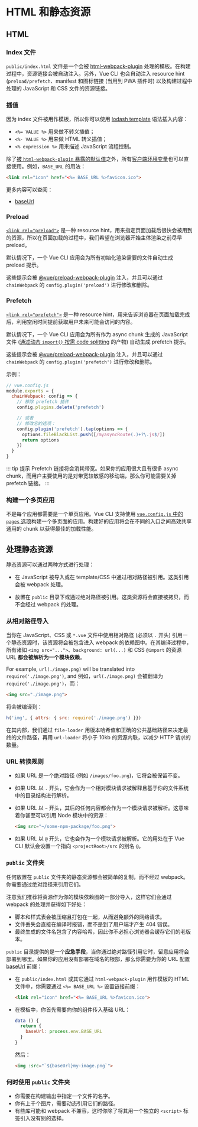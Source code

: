 # HTML 和静态资源

## HTML

### Index 文件

`public/index.html` 文件是一个会被 [html-webpack-plugin](https://github.com/jantimon/html-webpack-plugin) 处理的模板。在构建过程中，资源链接会被自动注入。另外，Vue CLI 也会自动注入 resource hint (`preload/prefetch`、manifest 和图标链接 (当用到 PWA 插件时) 以及构建过程中处理的 JavaScript 和 CSS 文件的资源链接。

### 插值

因为 index 文件被用作模板，所以你可以使用 [lodash template](https://lodash.com/docs/4.17.10#template) 语法插入内容：

- `<%= VALUE %>` 用来做不转义插值；
- `<%- VALUE %>` 用来做 HTML 转义插值；
- `<% expression %>` 用来描述 JavaScript 流程控制。

除了[被 `html-webpack-plugin` 暴露的默认值](https://github.com/jantimon/html-webpack-plugin#writing-your-own-templates)之外，所有[客户端环境变量](./mode-and-env.md#using-env-variables-in-client-side-code)也可以直接使用。例如，`BASE_URL` 的用法：

``` html
<link rel="icon" href="<%= BASE_URL %>favicon.ico">
```

更多内容可以查阅：
- [baseUrl](../config/#baseurl)

### Preload

[`<link rel="preload">`](https://developer.mozilla.org/zh-CN/docs/Web/HTML/Preloading_content) 是一种 resource hint，用来指定页面加载后很快会被用到的资源，所以在页面加载的过程中，我们希望在浏览器开始主体渲染之前尽早 preload。

默认情况下，一个 Vue CLI 应用会为所有初始化渲染需要的文件自动生成 preload 提示。

这些提示会被 [@vue/preload-webpack-plugin](https://github.com/vuejs/preload-webpack-plugin) 注入，并且可以通过 `chainWebpack` 的 `config.plugin('preload')` 进行修改和删除。

### Prefetch

[`<link rel="prefetch">`](https://developer.mozilla.org/en-US/docs/Web/HTTP/Link_prefetching_FAQ) 是一种 resource hint，用来告诉浏览器在页面加载完成后，利用空闲时间提前获取用户未来可能会访问的内容。

默认情况下，一个 Vue CLI 应用会为所有作为 async chunk 生成的 JavaScript 文件 ([通过动态 `import()` 按需 code splitting](https://webpack.js.org/guides/code-splitting/#dynamic-imports) 的产物) 自动生成 prefetch 提示。

这些提示会被 [@vue/preload-webpack-plugin](https://github.com/vuejs/preload-webpack-plugin) 注入，并且可以通过 `chainWebpack` 的 `config.plugin('prefetch')` 进行修改和删除。

示例：

``` js
// vue.config.js
module.exports = {
  chainWebpack: config => {
    // 移除 prefetch 插件
    config.plugins.delete('prefetch')

    // 或者
    // 修改它的选项：
    config.plugin('prefetch').tap(options => {
      options.fileBlackList.push([/myasyncRoute(.)+?\.js$/])
      return options
    })
  }
}
```

::: tip 提示
Prefetch 链接将会消耗带宽。如果你的应用很大且有很多 async chunk，而用户主要使用的是对带宽较敏感的移动端，那么你可能需要关掉 prefetch 链接。
:::

### 构建一个多页应用

不是每个应用都需要是一个单页应用。Vue CLI 支持使用 [`vue.config.js` 中的 `pages` 选项](../config/#pages)构建一个多页面的应用。构建好的应用将会在不同的入口之间高效共享通用的 chunk 以获得最佳的加载性能。

## 处理静态资源

静态资源可以通过两种方式进行处理：

- 在 JavaScript 被导入或在 template/CSS 中通过相对路径被引用。这类引用会被 webpack 处理。

- 放置在 `public` 目录下或通过绝对路径被引用。这类资源将会直接被拷贝，而不会经过 webpack 的处理。

### 从相对路径导入

当你在 JavaScript、CSS 或 `*.vue` 文件中使用相对路径 (必须以 `.` 开头) 引用一个静态资源时，该资源将会被包含进入 webpack 的依赖图中。在其编译过程中，所有诸如 `<img src="...">`、`background: url(...)` 和 CSS `@import` 的资源 URL **都会被解析为一个模块依赖**。

For example, `url(./image.png)` will be translated into `require('./image.png')`, and
例如，`url(./image.png)` 会被翻译为 `require('./image.png')`，而：

``` html
<img src="./image.png">
```

将会被编译到：

``` js
h('img', { attrs: { src: require('./image.png') }})
```

在其内部，我们通过 `file-loader` 用版本哈希值和正确的公共基础路径来决定最终的文件路径，再用 `url-loader` 将小于 10kb 的资源内联，以减少 HTTP 请求的数量。

### URL 转换规则

- 如果 URL 是一个绝对路径 (例如 `/images/foo.png`)，它将会被保留不变。

- 如果 URL 以 `.` 开头，它会作为一个相对模块请求被解释且基于你的文件系统中的目录结构进行解析。

- 如果 URL 以 `~` 开头，其后的任何内容都会作为一个模块请求被解析。这意味着你甚至可以引用 Node 模块中的资源：

  ``` html
  <img src="~/some-npm-package/foo.png">
  ```

- 如果 URL 以 `@` 开头，它也会作为一个模块请求被解析。它的用处在于 Vue CLI 默认会设置一个指向 `<projectRoot>/src` 的别名 `@`。

### `public` 文件夹

任何放置在 `public` 文件夹的静态资源都会被简单的复制，而不经过 webpack。你需要通过绝对路径来引用它们。

注意我们推荐将资源作为你的模块依赖图的一部分导入，这样它们会通过 webpack 的处理并获得如下好处：

- 脚本和样式表会被压缩且打包在一起，从而避免额外的网络请求。
- 文件丢失会直接在编译时报错，而不是到了用户端才产生 404 错误。
- 最终生成的文件名包含了内容哈希，因此你不必担心浏览器会缓存它们的老版本。

`public` 目录提供的是一个**应急手段**，当你通过绝对路径引用它时，留意应用将会部署到哪里。如果你的应用没有部署在域名的根部，那么你需要为你的 URL 配置 [baseUrl](../config/#baseurl) 前缀：

- 在 `public/index.html` 或其它通过 `html-webpack-plugin` 用作模板的 HTML 文件中，你需要通过 `<%= BASE_URL %>` 设置链接前缀：

  ``` html
  <link rel="icon" href="<%= BASE_URL %>favicon.ico">
  ```

- 在模板中，你首先需要向你的组件传入基础 URL：

  ``` js
  data () {
    return {
      baseUrl: process.env.BASE_URL
    }
  }
  ```

  然后：

  ``` html
  <img :src="`${baseUrl}my-image.png`">
  ```

### 何时使用 `public` 文件夹

- 你需要在构建输出中指定一个文件的名字。
- 你有上千个图片，需要动态引用它们的路径。
- 有些库可能和 webpack 不兼容，这时你除了将其用一个独立的 `<script>` 标签引入没有别的选择。
